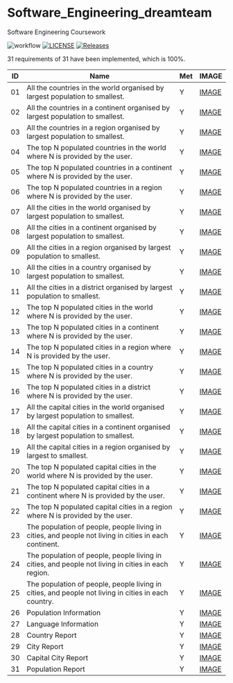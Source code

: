 # Software_Engineering_dreamteam
Software Engineering Coursework

![workflow](https://github.com/LisaW831/Software_Engineering_dreamteam/actions/workflows/main.yml/badge.svg)
[![LICENSE](https://img.shields.io/github/license/LisaW831/sem.svg?style=flat-square)](https://github.com/LisaW831/sem/blob/master/LICENSE)
[![Releases](https://img.shields.io/github/release/LisaW831/sem/all.svg?style=flat-square)](https://github.com/LisaW831/sem/releases)

31 requirements of 31 have been implemented, which is 100%.

| ID | Name                                                                                                  | Met | IMAGE |
|----|-------------------------------------------------------------------------------------------------------|-----|-------|
| 01 | All the countries in the world organised by largest population to smallest.                           |  Y  | [IMAGE](https://github.com/LisaW831/Software_Engineering_dreamteam/issues/52#issue-2245764103) |
| 02 | All the countries in a continent organised by largest population to smallest.                         |  Y  | [IMAGE ](https://github.com/LisaW831/Software_Engineering_dreamteam/issues/54#issue-2245766877)|
| 03 | All the countries in a region organised by largest population to smallest.                            |  Y  | [IMAGE](https://github.com/LisaW831/Software_Engineering_dreamteam/issues/55#issue-2245767910) |
| 04 | The top N populated countries in the world where N is provided by the user.                           |  Y  | [IMAGE](https://github.com/LisaW831/Software_Engineering_dreamteam/issues/56#issue-2245768342) |
| 05 | The top N populated countries in a continent where N is provided by the user.                         |  Y  | [IMAGE ](https://github.com/LisaW831/Software_Engineering_dreamteam/issues/57#issue-2245768997)|
| 06 | The top N populated countries in a region where N is provided by the user.                            |  Y  | [IMAGE](https://github.com/LisaW831/Software_Engineering_dreamteam/issues/61#issue-2254419479) |
| 07 | All the cities in the world organised by largest population to smallest.                              |  Y  | [IMAGE](https://github.com/LisaW831/Software_Engineering_dreamteam/issues/62#issue-2254423241) |
| 08 | All the cities in a continent organised by largest population to smallest.                            |  Y  | [IMAGE ](https://github.com/LisaW831/Software_Engineering_dreamteam/issues/63#issue-2254423326)|
| 09 | All the cities in a region organised by largest population to smallest.                               |  Y  | [IMAGE](https://github.com/LisaW831/Software_Engineering_dreamteam/issues/64#issue-2254423400) |
| 10 | All the cities in a country organised by largest population to smallest.                              |  Y  | [IMAGE](https://github.com/LisaW831/Software_Engineering_dreamteam/issues/65#issue-2254423477) |
| 11 | All the cities in a district organised by largest population to smallest.                             |  Y  | [IMAGE](https://github.com/LisaW831/Software_Engineering_dreamteam/issues/66#issue-2254423567) |
| 12 | The top N populated cities in the world where N is provided by the user.                               |  Y  | [IMAGE ](https://github.com/LisaW831/Software_Engineering_dreamteam/issues/67#issue-2254423705)|
| 13 | The top N populated cities in a continent where N is provided by the user.                             |  Y  | [IMAGE ](https://github.com/LisaW831/Software_Engineering_dreamteam/issues/68#issue-2254423790)|
| 14 | The top N populated cities in a region where N is provided by the user.                                |  Y  | [IMAGE](https://github.com/LisaW831/Software_Engineering_dreamteam/issues/69#issue-2254423881) |
| 15 | The top N populated cities in a country where N is provided by the user.                               |  Y  | [IMAGE](https://github.com/LisaW831/Software_Engineering_dreamteam/issues/70#issue-2254423956) |
| 16 | The top N populated cities in a district where N is provided by the user.                              |  Y  | [IMAGE](https://github.com/LisaW831/Software_Engineering_dreamteam/issues/71#issue-2254424038) |
| 17 | All the capital cities in the world organised by largest population to smallest.                       |  Y  | [IMAGE](https://github.com/LisaW831/Software_Engineering_dreamteam/issues/83#issue-2254429861) |
| 18 | All the capital cities in a continent organised by largest population to smallest.                     |  Y  | [IMAGE ](https://github.com/LisaW831/Software_Engineering_dreamteam/issues/84#issue-2254429998)|
| 19 | All the capital cities in a region organised by largest to smallest.                                   |  Y  | [IMAGE ](https://github.com/LisaW831/Software_Engineering_dreamteam/issues/85#issue-2254430088)|
| 20 | The top N populated capital cities in the world where N is provided by the user.                       |  Y  | [IMAGE](https://github.com/LisaW831/Software_Engineering_dreamteam/issues/72#issue-2254424146) |
| 21 | The top N populated capital cities in a continent where N is provided by the user.                     |  Y  | [IMAGE ](https://github.com/LisaW831/Software_Engineering_dreamteam/issues/73#issue-2254424275)|
| 22 | The top N populated capital cities in a region where N is provided by the user.                        |  Y  | [IMAGE](https://github.com/LisaW831/Software_Engineering_dreamteam/issues/74#issue-2254424461) |
| 23 | The population of people, people living in cities, and people not living in cities in each continent. |  Y  | [IMAGE ](https://github.com/LisaW831/Software_Engineering_dreamteam/issues/75#issue-2254424553)|
| 24 | The population of people, people living in cities, and people not living in cities in each region.    |  Y  | [IMAGE ](https://github.com/LisaW831/Software_Engineering_dreamteam/issues/76#issue-2254424669)|
| 25 | The population of people, people living in cities, and people not living in cities in each country.   |  Y  | [IMAGE](https://github.com/LisaW831/Software_Engineering_dreamteam/issues/77#issue-2254424770) |
| 26 | Population Information                                                                                |  Y  | [IMAGE](https://github.com/LisaW831/Software_Engineering_dreamteam/issues/78#issue-2254424906) |
| 27 | Language Information                                                                                  |  Y  | [IMAGE](https://github.com/LisaW831/Software_Engineering_dreamteam/issues/79#issue-2254425138) |
| 28 | Country Report                                                                                        |  Y  | [IMAGE ](https://github.com/LisaW831/Software_Engineering_dreamteam/issues/80#issue-2254425222)|
| 29 | City Report                                                                                           |  Y  | [IMAGE ](https://github.com/LisaW831/Software_Engineering_dreamteam/issues/81#issue-2254425321)|
| 30 | Capital City Report                                                                                   |  Y  | [IMAGE ](https://github.com/LisaW831/Software_Engineering_dreamteam/issues/82#issue-2254426152)|
| 31 | Population Report                                                                                     |  Y  | [IMAGE ](https://github.com/LisaW831/Software_Engineering_dreamteam/issues/87#issue-2254552861)|




